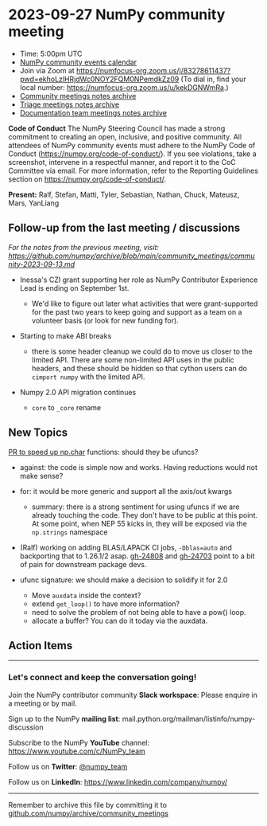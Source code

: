 # 2023-09-27 NumPy community meeting

- Time: 5:00pm UTC
- [NumPy community events calendar](https://scientific-python.org/calendars/)
- Join via Zoom at https://numfocus-org.zoom.us/j/83278611437?pwd=ekhoLzlHRjdWc0NOY2FQM0NPemdkZz09 (To dial in, find your local number: https://numfocus-org.zoom.us/u/kekDGNWmRa.)
- [Community meetings notes archive](https://github.com/numpy/archive/tree/main/community_meetings)
- [Triage meetings notes archive](https://github.com/numpy/archive/tree/master/triage_meetings)
- [Documentation team meetings notes archive](https://github.com/numpy/archive/tree/main/docs_team_meetings)

**Code of Conduct**
The NumPy Steering Council has made a strong commitment to creating an open, inclusive, and positive community. 
All attendees of NumPy community events must adhere to the NumPy Code of Conduct (https://numpy.org/code-of-conduct/). 
If you see violations, take a screenshot, intervene in a respectful manner, and report it to the CoC Committee via email. For more information, refer to the Reporting Guidelines section on https://numpy.org/code-of-conduct/.


**Present:** Ralf, Stefan, Matti, Tyler, Sebastian, Nathan, Chuck, Mateusz, Mars, YanLiang

## Follow-up from the last meeting / discussions

_For the notes from the previous meeting, visit: https://github.com/numpy/archive/blob/main/community_meetings/community-2023-09-13.md_


- Inessa's CZI grant supporting her role as NumPy Contributor Experience Lead is ending on September 1st.
    - We'd like to figure out later what activities that were grant-supported for the past two years to keep going and support as a team on a volunteer basis (or look for new funding for).


- Starting to make ABI breaks
  - there is some header cleanup we could do to move us closer to the limited API. There are some non-limited API uses in the public headers, and these should be hidden so that cython users can do `cimport numpy` with the limited API.


- Numpy 2.0 API migration continues
    - `core` to `_core` rename

## New Topics

[PR to speed up np.char](https://github.com/numpy/numpy/pull/24756) functions: should they be ufuncs?
  - against: the code is simple now and works. Having reductions would not make sense?
  - for: it would be more generic and support all the axis/out kwargs
      - summary: there is a strong sentiment for using ufuncs if we are already touching the code. They don't have to be public at this point. At some point, when NEP 55 kicks in, they will be exposed via the `np.strings` namespace

- (Ralf) working on adding BLAS/LAPACK CI jobs, `-Dblas=auto` and backporting that to 1.26.1/2 asap. [gh-24808](https://github.com/numpy/numpy/issues/24808) and [gh-24703](https://github.com/numpy/numpy/issues/24703) point to a bit of pain for downstream package devs.

- ufunc signature: we should make a decision to solidify it for 2.0
  - Move `auxdata` inside the context?
  - extend `get_loop()` to have more information?
  - need to solve the problem of not being able to have a pow() loop. 
  - allocate a buffer? You can do it today via the auxdata.




## Action Items



---

### Let's connect and keep the conversation going!
Join the NumPy contributor community **Slack workspace**: Please enquire in a meeting or by mail.

Sign up to the NumPy **mailing list**: mail.python.org/mailman/listinfo/numpy-discussion

Subscribe to the NumPy **YouTube** channel: https://www.youtube.com/c/NumPy_team

Follow us on **Twitter**: [@numpy_team](https://twitter.com/numpy_team)

Follow us on **LinkedIn**: https://www.linkedin.com/company/numpy/

---
Remember to archive this file by committing it to [github.com/numpy/archive/community_meetings](https://github.com/numpy/archive/tree/main/community_meetings)
